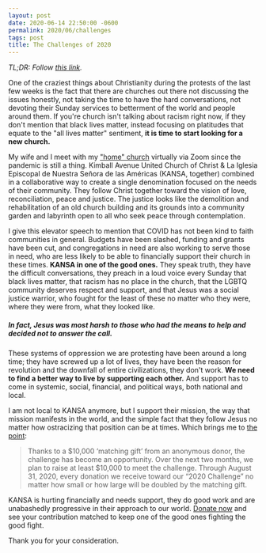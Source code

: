 ```yaml
---
layout: post
date: 2020-06-14 22:50:00 -0600
permalink: 2020/06/challenges
tags: post
title: The Challenges of 2020
---
```


*TL;DR: Follow [this link](http://kimballavenuechurch.org/challenge/).*

One of the craziest things about Christianity during the protests of the last few weeks is the fact that there are churches out there not discussing the issues honestly, not taking the time to have the hard conversations, not devoting their Sunday services to betterment of the world and people around them. If you're church isn't talking about racism right now, if they don't mention that black lives matter, instead focusing on platitudes that equate to the "all lives matter" sentiment, **it is time to start looking for a new church.**

My wife and I meet with my ["home" church](http://kimballavenuechurch.org) virtually via Zoom since the pandemic is still a thing. Kimball Avenue United Church of Christ & La Iglesia Episcopal de Nuestra Señora de las Américas (KANSA, together) combined in a collaborative way to create a single denomination focused on the needs of their community. They follow Christ together toward the vision of love, reconciliation, peace and justice. The justice looks like the demolition and rehabilitation of an old church building and its grounds into a community garden and labyrinth open to all who seek peace through contemplation.

I give this elevator speech to mention that COVID has not been kind to faith communities in general. Budgets have been slashed, funding and grants have been cut, and congregations in need are also working to serve those in need, who are less likely to be able to financially support their church in these times. **KANSA in one of the good ones.** They speak truth, they have the difficult conversations, they preach in a loud voice every Sunday that black lives matter, that racism has no place in the church, that the LGBTQ community deserves respect and support, and that Jesus was a social justice warrior, who fought for the least of these no matter who they were, where they were from, what they looked like.

##### In fact, Jesus was most harsh to those who had the means to help and decided not to answer the call.

These systems of oppression we are protesting have been around a long time; they have screwed up a lot of lives, they have been the reason for revolution and the downfall of entire civilizations, they don't work. **We need to find a better way to live by supporting each other.** And support has to come in systemic, social, financial, and political ways, both national and local.

I am not local to KANSA anymore, but I support their mission, the way that mission manifests in the world, and the simple fact that they follow Jesus no matter how ostracizing that position can be at times. Which brings me to [the point](http://kimballavenuechurch.org/challenge/):
> Thanks to a $10,000 ‘matching gift’ from an anonymous donor, the challenge has become an opportunity. Over the next two months, we plan to raise at least $10,000 to meet the challenge. Through August 31, 2020, every donation we receive toward our “2020 Challenge” no matter how small or how large will be doubled by the matching gift. 

KANSA is hurting financially and needs support, they do good work and are unabashedly progressive in their approach to our world. [Donate now](http://kimballavenuechurch.org/challenge/) and see your contribution matched to keep one of the good ones fighting the good fight.

Thank you for your consideration.
